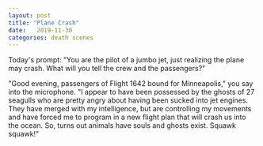 ```yaml
---
layout: post
title: "Plane Crash"
date:   2019-11-30
categories: death scenes
---
```

Today's prompt: "You are the pilot of a jumbo jet, just realizing the plane may crash. What will you tell the crew and the passengers?"

"Good evening, passengers of Flight 1642 bound for Minneapolis," you say into the microphone. "I appear to have been possessed by the ghosts of 27 seagulls who are pretty angry about having been sucked into jet engines. They have merged with my intelligence, but are controlling my movements and have forced me to program in a new flight plan that will crash us into the ocean. So, turns out animals have souls and ghosts exist. Squawk squawk!"
